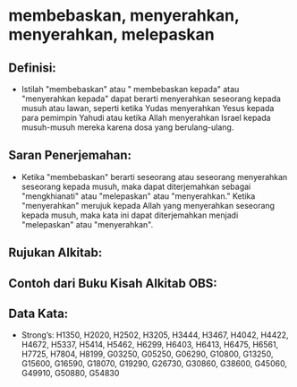 # membebaskan, menyerahkan, menyerahkan, melepaskan

## Definisi:

* Istilah "membebaskan" atau " membebaskan kepada" atau "menyerahkan kepada" dapat berarti menyerahkan seseorang kepada musuh atau lawan, seperti ketika Yudas menyerahkan Yesus kepada para pemimpin Yahudi atau ketika Allah menyerahkan Israel kepada musuh-musuh mereka karena dosa yang berulang-ulang.

## Saran Penerjemahan:

* Ketika "membebaskan" berarti seseorang atau seseorang menyerahkan seseorang kepada musuh, maka dapat diterjemahkan sebagai "mengkhianati" atau "melepaskan" atau "menyerahkan." Ketika "menyerahkan" merujuk kepada Allah yang menyerahkan seseorang kepada musuh, maka kata ini dapat diterjemahkan menjadi "melepaskan" atau "menyerahkan".

## Rujukan Alkitab:


## Contoh dari Buku Kisah Alkitab OBS:


## Data Kata:

* Strong’s: H1350, H2020, H2502, H3205, H3444, H3467, H4042, H4422, H4672, H5337, H5414, H5462, H6299, H6403, H6413, H6475, H6561, H7725, H7804, H8199, G03250, G05250, G06290, G10800, G13250, G15600, G16590, G18070, G19290, G26730, G30860, G38600, G45060, G49910, G50880, G54830
